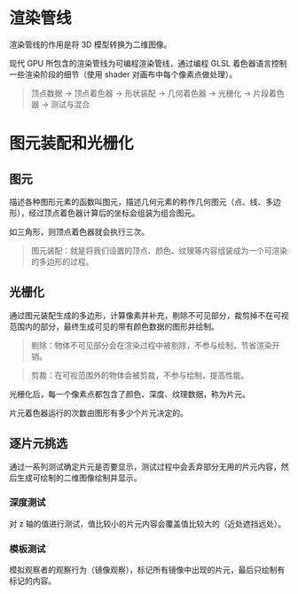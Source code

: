 # 渲染管线

渲染管线的作用是将 3D 模型转换为二维图像。

现代 GPU 所包含的渲染管线为可编程渲染管线，通过编程 GLSL 着色器语言控制一些渲染阶段的细节（使用 shader 对画布中每个像素点做处理）。

> 顶点数据 -> 顶点着色器 -> 形状装配 -> 几何着色器 -> 光栅化 -> 片段着色器 -> 测试与混合

# 图元装配和光栅化

## 图元

描述各种图形元素的函数叫图元，描述几何元素的称作几何图元（点、线、多边形），经过顶点着色器计算后的坐标会组装为组合图元。

如三角形，则顶点着色器就会执行三次。

> 图元装配：就是将我们设置的顶点、颜色、纹理等内容组装成为一个可渲染的多边形的过程。

## 光栅化

通过图元装配生成的多边形，计算像素并补充，剔除不可见部分，裁剪掉不在可视范围内的部分，最终生成可见的带有颜色数据的图形并绘制。

> 剔除：物体不可见部分会在渲染过程中被剔除，不参与绘制，节省渲染开销。

> 剪裁：在可视范围外的物体会被剪裁，不参与绘制，提高性能。

光栅化后，每一个像素点都包含了颜色、深度、纹理数据，称为片元。

片元着色器运行的次数由图形有多少个片元决定的。

## 逐片元挑选

通过一系列测试确定片元是否要显示，测试过程中会丢弃部分无用的片元内容，然后生成可绘制的二维图像绘制并显示。

### 深度测试

对 z 轴的值进行测试，值比较小的片元内容会覆盖值比较大的（近处遮挡远处）。

### 模板测试

模拟观察者的观察行为（镜像观察），标记所有镜像中出现的片元，最后只绘制有标记的内容。
